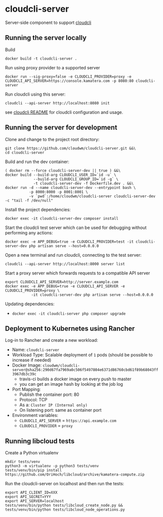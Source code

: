 # cloudcli-server

Server-side component to support [cloudcli](https://github.com/cloudwm/cloudcli)

## Running the server locally

Build

```
docker build -t cloudcli-server .
```

Run using proxy provider to a supported server

```
docker run --sig-proxy=false -e CLOUDCLI_PROVIDER=proxy -e CLOUDCLI_API_SERVER=https://console.kamatera.com -p 8080:80 cloudcli-server
```

Run cloudcli using this server:

```
cloudcli --api-server http://localhost:8080 init
```  

see [cloudcli README](https://github.com/cloudwm/cloudcli/blob/master/README.md) for cloudcli configuration and usage.

## Running the server for development

Clone and change to the project root directory:

```
git clone https://github.com/cloudwm/cloudcli-server.git &&\
cd cloudcli-server
```

Build and run the dev container:

```
( docker rm --force cloudcli-server-dev || true ) &&\
docker build --build-arg CLOUDCLI_USER_ID=`id -u` \
             --build-arg CLOUDCLI_GROUP_ID=`id -g` \
             -t cloudcli-server-dev -f Dockerfile.dev . &&\
docker run -d --name cloudcli-server-dev --entrypoint bash \
           -p 8000:8000 -p 8001:8001 \
           -v `pwd`:/home/cloudwm/cloudcli-server cloudcli-server-dev -c "tail -f /dev/null"
```

Install the project dependencies:

```
docker exec -it cloudcli-server-dev composer install
```

Start the cloudcli test server which can be used for debugging without performing any actions:

```
docker exec -e APP_DEBUG=true -e CLOUDCLI_PROVIDER=test -it cloudcli-server-dev php artisan serve --host=0.0.0.0
```

Open a new terminal and run cloudcli, connecting to the test server:

```
cloudcli --api-server http://localhost:8000 server list
```

Start a proxy server which forwards requests to a compatible API server

```
export CLOUDCLI_API_SERVER=http://server.example.com
docker exec -e APP_DEBUG=true -e CLOUDCLI_API_SERVER -e CLOUDCLI_PROVIDER=proxy \
            -it cloudcli-server-dev php artisan serve --host=0.0.0.0
``` 

Updating dependencies:

* `docker exec -it cloudcli-server php composer upgrade`

## Deployment to Kubernetes using Rancher

Log-in to Rancher and create a new workload:

* Name: `cloudcli-server`
* Workload Type: Scalable deployment of `1` pods (should be possible to increase if needed)
* Docker Image: `cloudwm/cloudcli-server@sha256:290d67fa7969a0c506f5497804e6371d86760cbd61f89b68043ff3967db3c39c`
  * travis-ci builds a docker image on every push to master
  * you can get an image hash by looking at the job log
* Port Mapping:
  * Publish the container port: 80
  * Protocol: TCP
  * As a: `Cluster IP (Internal only)`
  * On listening port: same as container port
* Environment variables:
  * `CLOUDCLI_API_SERVER` = `https://api.example.com`
  * `CLOUDCLI_PROVIDER` = `proxy`

## Running libcloud tests

Create a Python virtualenv

```
mkdir tests/venv
python3 -m virtualenv -p python3 tests/venv
tests/venv/bin/pip install https://github.com/OriHoch/libcloud/archive/kamatera-compute.zip
```

Run the cloudcli-server on localhost and then run the tests:

```
export API_CLIENT_ID=XXX
export API_SECRET=YYY
export API_SERVER=localhost
tests/venv/bin/python tests/libcloud_create_node.py && tests/venv/bin/python tests/libcloud_node_operations.py 
```
